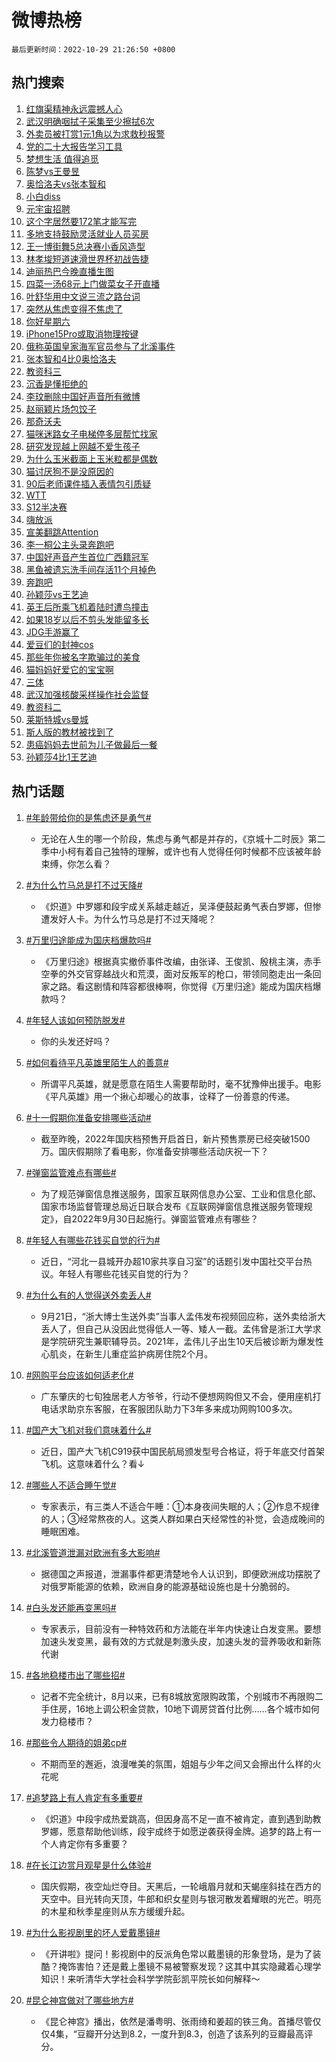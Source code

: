 # 微博热榜

`最后更新时间：2022-10-29 21:26:50 +0800`

## 热门搜索

1. [红旗渠精神永远震撼人心](https://m.weibo.cn/search?containerid=100103type%3D1%26t%3D10%26q%3D%23%E7%BA%A2%E6%97%97%E6%B8%A0%E7%B2%BE%E7%A5%9E%E6%B0%B8%E8%BF%9C%E9%9C%87%E6%92%BC%E4%BA%BA%E5%BF%83%23&stream_entry_id=51&isnewpage=1&extparam=seat%3D1%26c_type%3D51%26filter_type%3Drealtimehot%26cate%3D10103%26dgr%3D0%26pos%3D0%26display_time%3D1667050008%26pre_seqid%3D16670500082100286786&luicode=10000011&lfid=106003type%253D25%2526t%253D3%2526disable_hot%253D1%2526filter_type%253Drealtimehot)
1. [武汉明确咽拭子采集至少擦拭6次](https://m.weibo.cn/search?containerid=100103type%3D1%26t%3D10%26q%3D%23%E6%AD%A6%E6%B1%89%E6%98%8E%E7%A1%AE%E5%92%BD%E6%8B%AD%E5%AD%90%E9%87%87%E9%9B%86%E8%87%B3%E5%B0%91%E6%93%A6%E6%8B%AD6%E6%AC%A1%23&stream_entry_id=31&isnewpage=1&extparam=seat%3D1%26lcate%3D5001%26pos%3D0%26realpos%3D1%26c_type%3D31%26filter_type%3Drealtimehot%26cate%3D0%26dgr%3D0%26q%3D%2523%25E6%25AD%25A6%25E6%25B1%2589%25E6%2598%258E%25E7%25A1%25AE%25E5%2592%25BD%25E6%258B%25AD%25E5%25AD%2590%25E9%2587%2587%25E9%259B%2586%25E8%2587%25B3%25E5%25B0%2591%25E6%2593%25A6%25E6%258B%25AD6%25E6%25AC%25A1%2523%26flag%3D1%26band_rank%3D1%26display_time%3D1667050008%26pre_seqid%3D16670500082100286786&luicode=10000011&lfid=106003type%253D25%2526t%253D3%2526disable_hot%253D1%2526filter_type%253Drealtimehot)
1. [外卖员被打赏1元1角以为求救秒报警](https://m.weibo.cn/search?containerid=100103type%3D1%26t%3D10%26q%3D%23%E5%A4%96%E5%8D%96%E5%91%98%E8%A2%AB%E6%89%93%E8%B5%8F1%E5%85%831%E8%A7%92%E4%BB%A5%E4%B8%BA%E6%B1%82%E6%95%91%E7%A7%92%E6%8A%A5%E8%AD%A6%23&stream_entry_id=31&isnewpage=1&extparam=seat%3D1%26lcate%3D5001%26pos%3D1%26realpos%3D2%26c_type%3D31%26filter_type%3Drealtimehot%26cate%3D0%26dgr%3D0%26q%3D%2523%25E5%25A4%2596%25E5%258D%2596%25E5%2591%2598%25E8%25A2%25AB%25E6%2589%2593%25E8%25B5%258F1%25E5%2585%25831%25E8%25A7%2592%25E4%25BB%25A5%25E4%25B8%25BA%25E6%25B1%2582%25E6%2595%2591%25E7%25A7%2592%25E6%258A%25A5%25E8%25AD%25A6%2523%26flag%3D0%26band_rank%3D2%26display_time%3D1667050008%26pre_seqid%3D16670500082100286786&luicode=10000011&lfid=106003type%253D25%2526t%253D3%2526disable_hot%253D1%2526filter_type%253Drealtimehot)
1. [党的二十大报告学习工具](https://m.weibo.cn/search?containerid=100103type%3D1%26t%3D10%26q%3D%23%E5%85%9A%E7%9A%84%E4%BA%8C%E5%8D%81%E5%A4%A7%E6%8A%A5%E5%91%8A%E5%AD%A6%E4%B9%A0%E5%B7%A5%E5%85%B7%23&stream_entry_id=31&isnewpage=1&extparam=seat%3D1%26lcate%3D5001%26pos%3D2%26realpos%3D3%26c_type%3D31%26filter_type%3Drealtimehot%26cate%3D0%26dgr%3D0%26q%3D%2523%25E5%2585%259A%25E7%259A%2584%25E4%25BA%258C%25E5%258D%2581%25E5%25A4%25A7%25E6%258A%25A5%25E5%2591%258A%25E5%25AD%25A6%25E4%25B9%25A0%25E5%25B7%25A5%25E5%2585%25B7%2523%26flag%3D0%26band_rank%3D3%26display_time%3D1667050008%26pre_seqid%3D16670500082100286786&luicode=10000011&lfid=106003type%253D25%2526t%253D3%2526disable_hot%253D1%2526filter_type%253Drealtimehot)
1. [梦想生活 值得追觅](https://m.weibo.cn/search?containerid=100103type%3D1%26t%3D10%26q%3D%23%E6%A2%A6%E6%83%B3%E7%94%9F%E6%B4%BB+%E5%80%BC%E5%BE%97%E8%BF%BD%E8%A7%85%23&stream_entry_id=31&isnewpage=1&extparam=seat%3D1%26topic_ad%3D1%26lcate%3D5001%26pos%3D3%26c_type%3D31%26adid%3D169101%26cate%3D0%26dgr%3D0%26filter_type%3Drealtimehot%26q%3D%2523%25E6%25A2%25A6%25E6%2583%25B3%25E7%2594%259F%25E6%25B4%25BB%2520%25E5%2580%25BC%25E5%25BE%2597%25E8%25BF%25BD%25E8%25A7%2585%2523%26band_rank%3D4%26display_time%3D1667050008%26pre_seqid%3D16670500082100286786&luicode=10000011&lfid=106003type%253D25%2526t%253D3%2526disable_hot%253D1%2526filter_type%253Drealtimehot)
1. [陈梦vs王曼昱](https://m.weibo.cn/search?containerid=100103type%3D1%26t%3D10%26q%3D%23%E9%99%88%E6%A2%A6vs%E7%8E%8B%E6%9B%BC%E6%98%B1%23&stream_entry_id=31&isnewpage=1&extparam=seat%3D1%26lcate%3D5001%26pos%3D4%26realpos%3D4%26c_type%3D31%26filter_type%3Drealtimehot%26cate%3D0%26dgr%3D0%26q%3D%2523%25E9%2599%2588%25E6%25A2%25A6vs%25E7%258E%258B%25E6%259B%25BC%25E6%2598%25B1%2523%26flag%3D1%26band_rank%3D4%26display_time%3D1667050008%26pre_seqid%3D16670500082100286786&luicode=10000011&lfid=106003type%253D25%2526t%253D3%2526disable_hot%253D1%2526filter_type%253Drealtimehot)
1. [奥恰洛夫vs张本智和](https://m.weibo.cn/search?containerid=100103type%3D1%26t%3D10%26q%3D%23%E5%A5%A5%E6%81%B0%E6%B4%9B%E5%A4%ABvs%E5%BC%A0%E6%9C%AC%E6%99%BA%E5%92%8C%23&stream_entry_id=31&isnewpage=1&extparam=seat%3D1%26lcate%3D5001%26pos%3D5%26realpos%3D5%26c_type%3D31%26filter_type%3Drealtimehot%26cate%3D0%26dgr%3D0%26q%3D%2523%25E5%25A5%25A5%25E6%2581%25B0%25E6%25B4%259B%25E5%25A4%25ABvs%25E5%25BC%25A0%25E6%259C%25AC%25E6%2599%25BA%25E5%2592%258C%2523%26flag%3D1%26band_rank%3D5%26display_time%3D1667050008%26pre_seqid%3D16670500082100286786&luicode=10000011&lfid=106003type%253D25%2526t%253D3%2526disable_hot%253D1%2526filter_type%253Drealtimehot)
1. [小白diss](https://m.weibo.cn/search?containerid=100103type%3D1%26t%3D10%26q%3D%E5%B0%8F%E7%99%BDdiss&stream_entry_id=31&isnewpage=1&extparam=seat%3D1%26lcate%3D5001%26pos%3D6%26realpos%3D6%26c_type%3D31%26filter_type%3Drealtimehot%26cate%3D0%26dgr%3D0%26q%3D%25E5%25B0%258F%25E7%2599%25BDdiss%26flag%3D1%26band_rank%3D6%26display_time%3D1667050008%26pre_seqid%3D16670500082100286786&luicode=10000011&lfid=106003type%253D25%2526t%253D3%2526disable_hot%253D1%2526filter_type%253Drealtimehot)
1. [元宇宙招聘](https://m.weibo.cn/search?containerid=100103type%3D1%26t%3D10%26q%3D%23%E5%85%83%E5%AE%87%E5%AE%99%E6%8B%9B%E8%81%98%23&stream_entry_id=31&isnewpage=1&extparam=seat%3D1%26lcate%3D5001%26pos%3D7%26c_type%3D31%26adid%3D169505%26cate%3D0%26dgr%3D0%26filter_type%3Drealtimehot%26q%3D%2523%25E5%2585%2583%25E5%25AE%2587%25E5%25AE%2599%25E6%258B%259B%25E8%2581%2598%2523%26band_rank%3D7%26display_time%3D1667050008%26pre_seqid%3D16670500082100286786&luicode=10000011&lfid=106003type%253D25%2526t%253D3%2526disable_hot%253D1%2526filter_type%253Drealtimehot)
1. [这个字居然要172笔才能写完](https://m.weibo.cn/search?containerid=100103type%3D1%26t%3D10%26q%3D%23%E8%BF%99%E4%B8%AA%E5%AD%97%E5%B1%85%E7%84%B6%E8%A6%81172%E7%AC%94%E6%89%8D%E8%83%BD%E5%86%99%E5%AE%8C%23&stream_entry_id=31&isnewpage=1&extparam=seat%3D1%26lcate%3D5001%26pos%3D8%26realpos%3D7%26c_type%3D31%26filter_type%3Drealtimehot%26cate%3D0%26dgr%3D0%26q%3D%2523%25E8%25BF%2599%25E4%25B8%25AA%25E5%25AD%2597%25E5%25B1%2585%25E7%2584%25B6%25E8%25A6%2581172%25E7%25AC%2594%25E6%2589%258D%25E8%2583%25BD%25E5%2586%2599%25E5%25AE%258C%2523%26flag%3D0%26band_rank%3D7%26display_time%3D1667050008%26pre_seqid%3D16670500082100286786&luicode=10000011&lfid=106003type%253D25%2526t%253D3%2526disable_hot%253D1%2526filter_type%253Drealtimehot)
1. [多地支持鼓励灵活就业人员买房](https://m.weibo.cn/search?containerid=100103type%3D1%26t%3D10%26q%3D%23%E5%A4%9A%E5%9C%B0%E6%94%AF%E6%8C%81%E9%BC%93%E5%8A%B1%E7%81%B5%E6%B4%BB%E5%B0%B1%E4%B8%9A%E4%BA%BA%E5%91%98%E4%B9%B0%E6%88%BF%23&stream_entry_id=31&isnewpage=1&extparam=seat%3D1%26lcate%3D5001%26pos%3D9%26realpos%3D8%26c_type%3D31%26filter_type%3Drealtimehot%26cate%3D0%26dgr%3D0%26q%3D%2523%25E5%25A4%259A%25E5%259C%25B0%25E6%2594%25AF%25E6%258C%2581%25E9%25BC%2593%25E5%258A%25B1%25E7%2581%25B5%25E6%25B4%25BB%25E5%25B0%25B1%25E4%25B8%259A%25E4%25BA%25BA%25E5%2591%2598%25E4%25B9%25B0%25E6%2588%25BF%2523%26flag%3D1%26band_rank%3D8%26display_time%3D1667050008%26pre_seqid%3D16670500082100286786&luicode=10000011&lfid=106003type%253D25%2526t%253D3%2526disable_hot%253D1%2526filter_type%253Drealtimehot)
1. [王一博街舞5总决赛小香风造型](https://m.weibo.cn/search?containerid=100103type%3D1%26t%3D10%26q%3D%23%E7%8E%8B%E4%B8%80%E5%8D%9A%E8%A1%97%E8%88%9E5%E6%80%BB%E5%86%B3%E8%B5%9B%E5%B0%8F%E9%A6%99%E9%A3%8E%E9%80%A0%E5%9E%8B%23&stream_entry_id=31&isnewpage=1&extparam=seat%3D1%26lcate%3D5001%26pos%3D10%26realpos%3D9%26c_type%3D31%26filter_type%3Drealtimehot%26cate%3D0%26dgr%3D0%26q%3D%2523%25E7%258E%258B%25E4%25B8%2580%25E5%258D%259A%25E8%25A1%2597%25E8%2588%259E5%25E6%2580%25BB%25E5%2586%25B3%25E8%25B5%259B%25E5%25B0%258F%25E9%25A6%2599%25E9%25A3%258E%25E9%2580%25A0%25E5%259E%258B%2523%26flag%3D1%26band_rank%3D9%26display_time%3D1667050008%26pre_seqid%3D16670500082100286786&luicode=10000011&lfid=106003type%253D25%2526t%253D3%2526disable_hot%253D1%2526filter_type%253Drealtimehot)
1. [林孝埈短道速滑世界杯初战告捷](https://m.weibo.cn/search?containerid=100103type%3D1%26t%3D10%26q%3D%23%E6%9E%97%E5%AD%9D%E5%9F%88%E7%9F%AD%E9%81%93%E9%80%9F%E6%BB%91%E4%B8%96%E7%95%8C%E6%9D%AF%E5%88%9D%E6%88%98%E5%91%8A%E6%8D%B7%23&stream_entry_id=31&isnewpage=1&extparam=seat%3D1%26lcate%3D5001%26pos%3D11%26realpos%3D10%26c_type%3D31%26filter_type%3Drealtimehot%26cate%3D0%26dgr%3D0%26q%3D%2523%25E6%259E%2597%25E5%25AD%259D%25E5%259F%2588%25E7%259F%25AD%25E9%2581%2593%25E9%2580%259F%25E6%25BB%2591%25E4%25B8%2596%25E7%2595%258C%25E6%259D%25AF%25E5%2588%259D%25E6%2588%2598%25E5%2591%258A%25E6%258D%25B7%2523%26flag%3D1%26band_rank%3D10%26display_time%3D1667050008%26pre_seqid%3D16670500082100286786&luicode=10000011&lfid=106003type%253D25%2526t%253D3%2526disable_hot%253D1%2526filter_type%253Drealtimehot)
1. [迪丽热巴今晚直播生图](https://m.weibo.cn/search?containerid=100103type%3D1%26t%3D10%26q%3D%23%E8%BF%AA%E4%B8%BD%E7%83%AD%E5%B7%B4%E4%BB%8A%E6%99%9A%E7%9B%B4%E6%92%AD%E7%94%9F%E5%9B%BE%23&stream_entry_id=31&isnewpage=1&extparam=seat%3D1%26lcate%3D5001%26pos%3D12%26realpos%3D11%26c_type%3D31%26filter_type%3Drealtimehot%26cate%3D0%26dgr%3D0%26q%3D%2523%25E8%25BF%25AA%25E4%25B8%25BD%25E7%2583%25AD%25E5%25B7%25B4%25E4%25BB%258A%25E6%2599%259A%25E7%259B%25B4%25E6%2592%25AD%25E7%2594%259F%25E5%259B%25BE%2523%26flag%3D1%26band_rank%3D11%26display_time%3D1667050008%26pre_seqid%3D16670500082100286786&luicode=10000011&lfid=106003type%253D25%2526t%253D3%2526disable_hot%253D1%2526filter_type%253Drealtimehot)
1. [四菜一汤68元上门做菜女子开直播](https://m.weibo.cn/search?containerid=100103type%3D1%26t%3D10%26q%3D%23%E5%9B%9B%E8%8F%9C%E4%B8%80%E6%B1%A468%E5%85%83%E4%B8%8A%E9%97%A8%E5%81%9A%E8%8F%9C%E5%A5%B3%E5%AD%90%E5%BC%80%E7%9B%B4%E6%92%AD%23&stream_entry_id=31&isnewpage=1&extparam=seat%3D1%26lcate%3D5001%26pos%3D13%26realpos%3D12%26c_type%3D31%26filter_type%3Drealtimehot%26cate%3D0%26dgr%3D0%26q%3D%2523%25E5%259B%259B%25E8%258F%259C%25E4%25B8%2580%25E6%25B1%25A468%25E5%2585%2583%25E4%25B8%258A%25E9%2597%25A8%25E5%2581%259A%25E8%258F%259C%25E5%25A5%25B3%25E5%25AD%2590%25E5%25BC%2580%25E7%259B%25B4%25E6%2592%25AD%2523%26flag%3D0%26band_rank%3D12%26display_time%3D1667050008%26pre_seqid%3D16670500082100286786&luicode=10000011&lfid=106003type%253D25%2526t%253D3%2526disable_hot%253D1%2526filter_type%253Drealtimehot)
1. [叶舒华用中文说三流之路台词](https://m.weibo.cn/search?containerid=100103type%3D1%26t%3D10%26q%3D%23%E5%8F%B6%E8%88%92%E5%8D%8E%E7%94%A8%E4%B8%AD%E6%96%87%E8%AF%B4%E4%B8%89%E6%B5%81%E4%B9%8B%E8%B7%AF%E5%8F%B0%E8%AF%8D%23&stream_entry_id=31&isnewpage=1&extparam=seat%3D1%26lcate%3D5001%26pos%3D14%26realpos%3D13%26c_type%3D31%26filter_type%3Drealtimehot%26cate%3D0%26dgr%3D0%26q%3D%2523%25E5%258F%25B6%25E8%2588%2592%25E5%258D%258E%25E7%2594%25A8%25E4%25B8%25AD%25E6%2596%2587%25E8%25AF%25B4%25E4%25B8%2589%25E6%25B5%2581%25E4%25B9%258B%25E8%25B7%25AF%25E5%258F%25B0%25E8%25AF%258D%2523%26flag%3D1%26band_rank%3D13%26display_time%3D1667050008%26pre_seqid%3D16670500082100286786&luicode=10000011&lfid=106003type%253D25%2526t%253D3%2526disable_hot%253D1%2526filter_type%253Drealtimehot)
1. [突然从焦虑变得不焦虑了](https://m.weibo.cn/search?containerid=100103type%3D1%26t%3D10%26q%3D%23%E7%AA%81%E7%84%B6%E4%BB%8E%E7%84%A6%E8%99%91%E5%8F%98%E5%BE%97%E4%B8%8D%E7%84%A6%E8%99%91%E4%BA%86%23&stream_entry_id=31&isnewpage=1&extparam=seat%3D1%26lcate%3D5001%26pos%3D15%26realpos%3D14%26c_type%3D31%26filter_type%3Drealtimehot%26cate%3D0%26dgr%3D0%26q%3D%2523%25E7%25AA%2581%25E7%2584%25B6%25E4%25BB%258E%25E7%2584%25A6%25E8%2599%2591%25E5%258F%2598%25E5%25BE%2597%25E4%25B8%258D%25E7%2584%25A6%25E8%2599%2591%25E4%25BA%2586%2523%26flag%3D1%26band_rank%3D14%26display_time%3D1667050008%26pre_seqid%3D16670500082100286786&luicode=10000011&lfid=106003type%253D25%2526t%253D3%2526disable_hot%253D1%2526filter_type%253Drealtimehot)
1. [你好星期六](https://m.weibo.cn/search?containerid=100103type%3D1%26t%3D10%26q%3D%23%E4%BD%A0%E5%A5%BD%E6%98%9F%E6%9C%9F%E5%85%AD%23&stream_entry_id=31&isnewpage=1&extparam=seat%3D1%26lcate%3D5001%26pos%3D16%26realpos%3D15%26c_type%3D31%26filter_type%3Drealtimehot%26cate%3D0%26dgr%3D0%26q%3D%2523%25E4%25BD%25A0%25E5%25A5%25BD%25E6%2598%259F%25E6%259C%259F%25E5%2585%25AD%2523%26flag%3D1%26band_rank%3D15%26display_time%3D1667050008%26pre_seqid%3D16670500082100286786&luicode=10000011&lfid=106003type%253D25%2526t%253D3%2526disable_hot%253D1%2526filter_type%253Drealtimehot)
1. [iPhone15Pro或取消物理按键](https://m.weibo.cn/search?containerid=100103type%3D1%26t%3D10%26q%3D%23iPhone15Pro%E6%88%96%E5%8F%96%E6%B6%88%E7%89%A9%E7%90%86%E6%8C%89%E9%94%AE%23&stream_entry_id=31&isnewpage=1&extparam=seat%3D1%26lcate%3D5001%26pos%3D17%26realpos%3D16%26c_type%3D31%26filter_type%3Drealtimehot%26cate%3D0%26dgr%3D0%26q%3D%2523iPhone15Pro%25E6%2588%2596%25E5%258F%2596%25E6%25B6%2588%25E7%2589%25A9%25E7%2590%2586%25E6%258C%2589%25E9%2594%25AE%2523%26flag%3D0%26band_rank%3D16%26display_time%3D1667050008%26pre_seqid%3D16670500082100286786&luicode=10000011&lfid=106003type%253D25%2526t%253D3%2526disable_hot%253D1%2526filter_type%253Drealtimehot)
1. [俄称英国皇家海军官员参与了北溪事件](https://m.weibo.cn/search?containerid=100103type%3D1%26t%3D10%26q%3D%23%E4%BF%84%E7%A7%B0%E8%8B%B1%E5%9B%BD%E7%9A%87%E5%AE%B6%E6%B5%B7%E5%86%9B%E5%AE%98%E5%91%98%E5%8F%82%E4%B8%8E%E4%BA%86%E5%8C%97%E6%BA%AA%E4%BA%8B%E4%BB%B6%23&stream_entry_id=31&isnewpage=1&extparam=seat%3D1%26lcate%3D5001%26pos%3D18%26realpos%3D17%26c_type%3D31%26filter_type%3Drealtimehot%26cate%3D0%26dgr%3D0%26q%3D%2523%25E4%25BF%2584%25E7%25A7%25B0%25E8%258B%25B1%25E5%259B%25BD%25E7%259A%2587%25E5%25AE%25B6%25E6%25B5%25B7%25E5%2586%259B%25E5%25AE%2598%25E5%2591%2598%25E5%258F%2582%25E4%25B8%258E%25E4%25BA%2586%25E5%258C%2597%25E6%25BA%25AA%25E4%25BA%258B%25E4%25BB%25B6%2523%26flag%3D0%26band_rank%3D17%26display_time%3D1667050008%26pre_seqid%3D16670500082100286786&luicode=10000011&lfid=106003type%253D25%2526t%253D3%2526disable_hot%253D1%2526filter_type%253Drealtimehot)
1. [张本智和4比0奥恰洛夫](https://m.weibo.cn/search?containerid=100103type%3D1%26t%3D10%26q%3D%23%E5%BC%A0%E6%9C%AC%E6%99%BA%E5%92%8C4%E6%AF%940%E5%A5%A5%E6%81%B0%E6%B4%9B%E5%A4%AB%23&stream_entry_id=31&isnewpage=1&extparam=seat%3D1%26lcate%3D5001%26pos%3D19%26realpos%3D18%26c_type%3D31%26filter_type%3Drealtimehot%26cate%3D0%26dgr%3D0%26q%3D%2523%25E5%25BC%25A0%25E6%259C%25AC%25E6%2599%25BA%25E5%2592%258C4%25E6%25AF%25940%25E5%25A5%25A5%25E6%2581%25B0%25E6%25B4%259B%25E5%25A4%25AB%2523%26flag%3D1%26band_rank%3D18%26display_time%3D1667050008%26pre_seqid%3D16670500082100286786&luicode=10000011&lfid=106003type%253D25%2526t%253D3%2526disable_hot%253D1%2526filter_type%253Drealtimehot)
1. [教资科三](https://m.weibo.cn/search?containerid=100103type%3D1%26t%3D10%26q%3D%E6%95%99%E8%B5%84%E7%A7%91%E4%B8%89&stream_entry_id=31&isnewpage=1&extparam=seat%3D1%26lcate%3D5001%26pos%3D20%26realpos%3D19%26c_type%3D31%26filter_type%3Drealtimehot%26cate%3D0%26dgr%3D0%26q%3D%25E6%2595%2599%25E8%25B5%2584%25E7%25A7%2591%25E4%25B8%2589%26flag%3D0%26band_rank%3D19%26display_time%3D1667050008%26pre_seqid%3D16670500082100286786&luicode=10000011&lfid=106003type%253D25%2526t%253D3%2526disable_hot%253D1%2526filter_type%253Drealtimehot)
1. [沉香是懂拒绝的](https://m.weibo.cn/search?containerid=100103type%3D1%26t%3D10%26q%3D%23%E6%B2%89%E9%A6%99%E6%98%AF%E6%87%82%E6%8B%92%E7%BB%9D%E7%9A%84%23&stream_entry_id=31&isnewpage=1&extparam=seat%3D1%26lcate%3D5001%26pos%3D21%26realpos%3D20%26c_type%3D31%26filter_type%3Drealtimehot%26cate%3D0%26dgr%3D0%26q%3D%2523%25E6%25B2%2589%25E9%25A6%2599%25E6%2598%25AF%25E6%2587%2582%25E6%258B%2592%25E7%25BB%259D%25E7%259A%2584%2523%26flag%3D0%26band_rank%3D20%26display_time%3D1667050008%26pre_seqid%3D16670500082100286786&luicode=10000011&lfid=106003type%253D25%2526t%253D3%2526disable_hot%253D1%2526filter_type%253Drealtimehot)
1. [李玟删除中国好声音所有微博](https://m.weibo.cn/search?containerid=100103type%3D1%26t%3D10%26q%3D%23%E6%9D%8E%E7%8E%9F%E5%88%A0%E9%99%A4%E4%B8%AD%E5%9B%BD%E5%A5%BD%E5%A3%B0%E9%9F%B3%E6%89%80%E6%9C%89%E5%BE%AE%E5%8D%9A%23&stream_entry_id=31&isnewpage=1&extparam=seat%3D1%26lcate%3D5001%26pos%3D22%26realpos%3D21%26c_type%3D31%26filter_type%3Drealtimehot%26cate%3D0%26dgr%3D0%26q%3D%2523%25E6%259D%258E%25E7%258E%259F%25E5%2588%25A0%25E9%2599%25A4%25E4%25B8%25AD%25E5%259B%25BD%25E5%25A5%25BD%25E5%25A3%25B0%25E9%259F%25B3%25E6%2589%2580%25E6%259C%2589%25E5%25BE%25AE%25E5%258D%259A%2523%26flag%3D2%26band_rank%3D21%26display_time%3D1667050008%26pre_seqid%3D16670500082100286786&luicode=10000011&lfid=106003type%253D25%2526t%253D3%2526disable_hot%253D1%2526filter_type%253Drealtimehot)
1. [赵丽颖片场包饺子](https://m.weibo.cn/search?containerid=100103type%3D1%26t%3D10%26q%3D%23%E8%B5%B5%E4%B8%BD%E9%A2%96%E7%89%87%E5%9C%BA%E5%8C%85%E9%A5%BA%E5%AD%90%23&stream_entry_id=31&isnewpage=1&extparam=seat%3D1%26lcate%3D5001%26pos%3D23%26realpos%3D22%26c_type%3D31%26filter_type%3Drealtimehot%26cate%3D0%26dgr%3D0%26q%3D%2523%25E8%25B5%25B5%25E4%25B8%25BD%25E9%25A2%2596%25E7%2589%2587%25E5%259C%25BA%25E5%258C%2585%25E9%25A5%25BA%25E5%25AD%2590%2523%26flag%3D0%26band_rank%3D22%26display_time%3D1667050008%26pre_seqid%3D16670500082100286786&luicode=10000011&lfid=106003type%253D25%2526t%253D3%2526disable_hot%253D1%2526filter_type%253Drealtimehot)
1. [那奇沃夫](https://m.weibo.cn/search?containerid=100103type%3D1%26t%3D10%26q%3D%E9%82%A3%E5%A5%87%E6%B2%83%E5%A4%AB&stream_entry_id=31&isnewpage=1&extparam=seat%3D1%26lcate%3D5001%26pos%3D24%26realpos%3D23%26c_type%3D31%26filter_type%3Drealtimehot%26cate%3D0%26dgr%3D0%26q%3D%25E9%2582%25A3%25E5%25A5%2587%25E6%25B2%2583%25E5%25A4%25AB%26flag%3D1%26band_rank%3D23%26display_time%3D1667050008%26pre_seqid%3D16670500082100286786&luicode=10000011&lfid=106003type%253D25%2526t%253D3%2526disable_hot%253D1%2526filter_type%253Drealtimehot)
1. [猫咪迷路女子电梯停多层帮忙找家](https://m.weibo.cn/search?containerid=100103type%3D1%26t%3D10%26q%3D%23%E7%8C%AB%E5%92%AA%E8%BF%B7%E8%B7%AF%E5%A5%B3%E5%AD%90%E7%94%B5%E6%A2%AF%E5%81%9C%E5%A4%9A%E5%B1%82%E5%B8%AE%E5%BF%99%E6%89%BE%E5%AE%B6%23&stream_entry_id=31&isnewpage=1&extparam=seat%3D1%26lcate%3D5001%26pos%3D25%26realpos%3D24%26c_type%3D31%26filter_type%3Drealtimehot%26cate%3D0%26dgr%3D0%26q%3D%2523%25E7%258C%25AB%25E5%2592%25AA%25E8%25BF%25B7%25E8%25B7%25AF%25E5%25A5%25B3%25E5%25AD%2590%25E7%2594%25B5%25E6%25A2%25AF%25E5%2581%259C%25E5%25A4%259A%25E5%25B1%2582%25E5%25B8%25AE%25E5%25BF%2599%25E6%2589%25BE%25E5%25AE%25B6%2523%26flag%3D1%26band_rank%3D24%26display_time%3D1667050008%26pre_seqid%3D16670500082100286786&luicode=10000011&lfid=106003type%253D25%2526t%253D3%2526disable_hot%253D1%2526filter_type%253Drealtimehot)
1. [研究发现越上网越不爱生孩子](https://m.weibo.cn/search?containerid=100103type%3D1%26t%3D10%26q%3D%23%E7%A0%94%E7%A9%B6%E5%8F%91%E7%8E%B0%E8%B6%8A%E4%B8%8A%E7%BD%91%E8%B6%8A%E4%B8%8D%E7%88%B1%E7%94%9F%E5%AD%A9%E5%AD%90%23&stream_entry_id=31&isnewpage=1&extparam=seat%3D1%26lcate%3D5001%26pos%3D26%26realpos%3D25%26c_type%3D31%26filter_type%3Drealtimehot%26cate%3D0%26dgr%3D0%26q%3D%2523%25E7%25A0%2594%25E7%25A9%25B6%25E5%258F%2591%25E7%258E%25B0%25E8%25B6%258A%25E4%25B8%258A%25E7%25BD%2591%25E8%25B6%258A%25E4%25B8%258D%25E7%2588%25B1%25E7%2594%259F%25E5%25AD%25A9%25E5%25AD%2590%2523%26flag%3D0%26band_rank%3D25%26display_time%3D1667050008%26pre_seqid%3D16670500082100286786&luicode=10000011&lfid=106003type%253D25%2526t%253D3%2526disable_hot%253D1%2526filter_type%253Drealtimehot)
1. [为什么玉米截面上玉米粒都是偶数](https://m.weibo.cn/search?containerid=100103type%3D1%26t%3D10%26q%3D%23%E4%B8%BA%E4%BB%80%E4%B9%88%E7%8E%89%E7%B1%B3%E6%88%AA%E9%9D%A2%E4%B8%8A%E7%8E%89%E7%B1%B3%E7%B2%92%E9%83%BD%E6%98%AF%E5%81%B6%E6%95%B0%23&stream_entry_id=31&isnewpage=1&extparam=seat%3D1%26lcate%3D5001%26pos%3D27%26realpos%3D26%26c_type%3D31%26filter_type%3Drealtimehot%26cate%3D0%26dgr%3D0%26q%3D%2523%25E4%25B8%25BA%25E4%25BB%2580%25E4%25B9%2588%25E7%258E%2589%25E7%25B1%25B3%25E6%2588%25AA%25E9%259D%25A2%25E4%25B8%258A%25E7%258E%2589%25E7%25B1%25B3%25E7%25B2%2592%25E9%2583%25BD%25E6%2598%25AF%25E5%2581%25B6%25E6%2595%25B0%2523%26flag%3D0%26band_rank%3D26%26display_time%3D1667050008%26pre_seqid%3D16670500082100286786&luicode=10000011&lfid=106003type%253D25%2526t%253D3%2526disable_hot%253D1%2526filter_type%253Drealtimehot)
1. [猫讨厌狗不是没原因的](https://m.weibo.cn/search?containerid=100103type%3D1%26t%3D10%26q%3D%23%E7%8C%AB%E8%AE%A8%E5%8E%8C%E7%8B%97%E4%B8%8D%E6%98%AF%E6%B2%A1%E5%8E%9F%E5%9B%A0%E7%9A%84%23&stream_entry_id=31&isnewpage=1&extparam=seat%3D1%26lcate%3D5001%26pos%3D28%26realpos%3D27%26c_type%3D31%26filter_type%3Drealtimehot%26cate%3D0%26dgr%3D0%26q%3D%2523%25E7%258C%25AB%25E8%25AE%25A8%25E5%258E%258C%25E7%258B%2597%25E4%25B8%258D%25E6%2598%25AF%25E6%25B2%25A1%25E5%258E%259F%25E5%259B%25A0%25E7%259A%2584%2523%26flag%3D1%26band_rank%3D27%26display_time%3D1667050008%26pre_seqid%3D16670500082100286786&luicode=10000011&lfid=106003type%253D25%2526t%253D3%2526disable_hot%253D1%2526filter_type%253Drealtimehot)
1. [90后老师课件插入表情包引质疑](https://m.weibo.cn/search?containerid=100103type%3D1%26t%3D10%26q%3D%2390%E5%90%8E%E8%80%81%E5%B8%88%E8%AF%BE%E4%BB%B6%E6%8F%92%E5%85%A5%E8%A1%A8%E6%83%85%E5%8C%85%E5%BC%95%E8%B4%A8%E7%96%91%23&stream_entry_id=31&isnewpage=1&extparam=seat%3D1%26lcate%3D5001%26pos%3D29%26realpos%3D28%26c_type%3D31%26filter_type%3Drealtimehot%26cate%3D0%26dgr%3D0%26q%3D%252390%25E5%2590%258E%25E8%2580%2581%25E5%25B8%2588%25E8%25AF%25BE%25E4%25BB%25B6%25E6%258F%2592%25E5%2585%25A5%25E8%25A1%25A8%25E6%2583%2585%25E5%258C%2585%25E5%25BC%2595%25E8%25B4%25A8%25E7%2596%2591%2523%26flag%3D0%26band_rank%3D28%26display_time%3D1667050008%26pre_seqid%3D16670500082100286786&luicode=10000011&lfid=106003type%253D25%2526t%253D3%2526disable_hot%253D1%2526filter_type%253Drealtimehot)
1. [WTT](https://m.weibo.cn/search?containerid=100103type%3D1%26t%3D10%26q%3DWTT&stream_entry_id=31&isnewpage=1&extparam=seat%3D1%26lcate%3D5001%26pos%3D30%26realpos%3D29%26c_type%3D31%26filter_type%3Drealtimehot%26cate%3D0%26dgr%3D0%26q%3DWTT%26flag%3D0%26band_rank%3D29%26display_time%3D1667050008%26pre_seqid%3D16670500082100286786&luicode=10000011&lfid=106003type%253D25%2526t%253D3%2526disable_hot%253D1%2526filter_type%253Drealtimehot)
1. [S12半决赛](https://m.weibo.cn/search?containerid=100103type%3D1%26t%3D10%26q%3D%23S12%E5%8D%8A%E5%86%B3%E8%B5%9B%23&stream_entry_id=31&isnewpage=1&extparam=seat%3D1%26lcate%3D5001%26pos%3D31%26realpos%3D30%26c_type%3D31%26filter_type%3Drealtimehot%26cate%3D0%26dgr%3D0%26q%3D%2523S12%25E5%258D%258A%25E5%2586%25B3%25E8%25B5%259B%2523%26flag%3D0%26band_rank%3D30%26display_time%3D1667050008%26pre_seqid%3D16670500082100286786&luicode=10000011&lfid=106003type%253D25%2526t%253D3%2526disable_hot%253D1%2526filter_type%253Drealtimehot)
1. [嗨放派](https://m.weibo.cn/search?containerid=100103type%3D1%26t%3D10%26q%3D%E5%97%A8%E6%94%BE%E6%B4%BE&stream_entry_id=31&isnewpage=1&extparam=seat%3D1%26lcate%3D5001%26pos%3D32%26realpos%3D31%26c_type%3D31%26filter_type%3Drealtimehot%26cate%3D0%26dgr%3D0%26q%3D%25E5%2597%25A8%25E6%2594%25BE%25E6%25B4%25BE%26flag%3D1%26band_rank%3D31%26display_time%3D1667050008%26pre_seqid%3D16670500082100286786&luicode=10000011&lfid=106003type%253D25%2526t%253D3%2526disable_hot%253D1%2526filter_type%253Drealtimehot)
1. [宣美翻跳Attention](https://m.weibo.cn/search?containerid=100103type%3D1%26t%3D10%26q%3D%23%E5%AE%A3%E7%BE%8E%E7%BF%BB%E8%B7%B3Attention%23&stream_entry_id=31&isnewpage=1&extparam=seat%3D1%26lcate%3D5001%26pos%3D33%26realpos%3D32%26c_type%3D31%26filter_type%3Drealtimehot%26cate%3D0%26dgr%3D0%26q%3D%2523%25E5%25AE%25A3%25E7%25BE%258E%25E7%25BF%25BB%25E8%25B7%25B3Attention%2523%26flag%3D1%26band_rank%3D32%26display_time%3D1667050008%26pre_seqid%3D16670500082100286786&luicode=10000011&lfid=106003type%253D25%2526t%253D3%2526disable_hot%253D1%2526filter_type%253Drealtimehot)
1. [李一桐公主头录奔跑吧](https://m.weibo.cn/search?containerid=100103type%3D1%26t%3D10%26q%3D%23%E6%9D%8E%E4%B8%80%E6%A1%90%E5%85%AC%E4%B8%BB%E5%A4%B4%E5%BD%95%E5%A5%94%E8%B7%91%E5%90%A7%23&stream_entry_id=31&isnewpage=1&extparam=seat%3D1%26lcate%3D5001%26pos%3D34%26realpos%3D33%26c_type%3D31%26filter_type%3Drealtimehot%26cate%3D0%26dgr%3D0%26q%3D%2523%25E6%259D%258E%25E4%25B8%2580%25E6%25A1%2590%25E5%2585%25AC%25E4%25B8%25BB%25E5%25A4%25B4%25E5%25BD%2595%25E5%25A5%2594%25E8%25B7%2591%25E5%2590%25A7%2523%26flag%3D0%26band_rank%3D33%26display_time%3D1667050008%26pre_seqid%3D16670500082100286786&luicode=10000011&lfid=106003type%253D25%2526t%253D3%2526disable_hot%253D1%2526filter_type%253Drealtimehot)
1. [中国好声音产生首位广西籍冠军](https://m.weibo.cn/search?containerid=100103type%3D1%26t%3D10%26q%3D%23%E4%B8%AD%E5%9B%BD%E5%A5%BD%E5%A3%B0%E9%9F%B3%E4%BA%A7%E7%94%9F%E9%A6%96%E4%BD%8D%E5%B9%BF%E8%A5%BF%E7%B1%8D%E5%86%A0%E5%86%9B%23&stream_entry_id=31&isnewpage=1&extparam=seat%3D1%26lcate%3D5001%26pos%3D35%26realpos%3D34%26c_type%3D31%26filter_type%3Drealtimehot%26cate%3D0%26dgr%3D0%26q%3D%2523%25E4%25B8%25AD%25E5%259B%25BD%25E5%25A5%25BD%25E5%25A3%25B0%25E9%259F%25B3%25E4%25BA%25A7%25E7%2594%259F%25E9%25A6%2596%25E4%25BD%258D%25E5%25B9%25BF%25E8%25A5%25BF%25E7%25B1%258D%25E5%2586%25A0%25E5%2586%259B%2523%26flag%3D0%26band_rank%3D34%26display_time%3D1667050008%26pre_seqid%3D16670500082100286786&luicode=10000011&lfid=106003type%253D25%2526t%253D3%2526disable_hot%253D1%2526filter_type%253Drealtimehot)
1. [黑鱼被遗忘洗手间存活11个月掉色](https://m.weibo.cn/search?containerid=100103type%3D1%26t%3D10%26q%3D%23%E9%BB%91%E9%B1%BC%E8%A2%AB%E9%81%97%E5%BF%98%E6%B4%97%E6%89%8B%E9%97%B4%E5%AD%98%E6%B4%BB11%E4%B8%AA%E6%9C%88%E6%8E%89%E8%89%B2%23&stream_entry_id=31&isnewpage=1&extparam=seat%3D1%26lcate%3D5001%26pos%3D36%26realpos%3D35%26c_type%3D31%26filter_type%3Drealtimehot%26cate%3D0%26dgr%3D0%26q%3D%2523%25E9%25BB%2591%25E9%25B1%25BC%25E8%25A2%25AB%25E9%2581%2597%25E5%25BF%2598%25E6%25B4%2597%25E6%2589%258B%25E9%2597%25B4%25E5%25AD%2598%25E6%25B4%25BB11%25E4%25B8%25AA%25E6%259C%2588%25E6%258E%2589%25E8%2589%25B2%2523%26flag%3D1%26band_rank%3D35%26display_time%3D1667050008%26pre_seqid%3D16670500082100286786&luicode=10000011&lfid=106003type%253D25%2526t%253D3%2526disable_hot%253D1%2526filter_type%253Drealtimehot)
1. [奔跑吧](https://m.weibo.cn/search?containerid=100103type%3D1%26t%3D10%26q%3D%E5%A5%94%E8%B7%91%E5%90%A7&stream_entry_id=31&isnewpage=1&extparam=seat%3D1%26lcate%3D5001%26pos%3D37%26realpos%3D36%26c_type%3D31%26filter_type%3Drealtimehot%26cate%3D0%26dgr%3D0%26q%3D%25E5%25A5%2594%25E8%25B7%2591%25E5%2590%25A7%26flag%3D0%26band_rank%3D36%26display_time%3D1667050008%26pre_seqid%3D16670500082100286786&luicode=10000011&lfid=106003type%253D25%2526t%253D3%2526disable_hot%253D1%2526filter_type%253Drealtimehot)
1. [孙颖莎vs王艺迪](https://m.weibo.cn/search?containerid=100103type%3D1%26t%3D10%26q%3D%23%E5%AD%99%E9%A2%96%E8%8E%8Evs%E7%8E%8B%E8%89%BA%E8%BF%AA%23&stream_entry_id=31&isnewpage=1&extparam=seat%3D1%26lcate%3D5001%26pos%3D38%26realpos%3D37%26c_type%3D31%26filter_type%3Drealtimehot%26cate%3D0%26dgr%3D0%26q%3D%2523%25E5%25AD%2599%25E9%25A2%2596%25E8%258E%258Evs%25E7%258E%258B%25E8%2589%25BA%25E8%25BF%25AA%2523%26flag%3D0%26band_rank%3D37%26display_time%3D1667050008%26pre_seqid%3D16670500082100286786&luicode=10000011&lfid=106003type%253D25%2526t%253D3%2526disable_hot%253D1%2526filter_type%253Drealtimehot)
1. [英王后所乘飞机着陆时遭鸟撞击](https://m.weibo.cn/search?containerid=100103type%3D1%26t%3D10%26q%3D%23%E8%8B%B1%E7%8E%8B%E5%90%8E%E6%89%80%E4%B9%98%E9%A3%9E%E6%9C%BA%E7%9D%80%E9%99%86%E6%97%B6%E9%81%AD%E9%B8%9F%E6%92%9E%E5%87%BB%23&stream_entry_id=31&isnewpage=1&extparam=seat%3D1%26lcate%3D5001%26pos%3D39%26realpos%3D38%26c_type%3D31%26filter_type%3Drealtimehot%26cate%3D0%26dgr%3D0%26q%3D%2523%25E8%258B%25B1%25E7%258E%258B%25E5%2590%258E%25E6%2589%2580%25E4%25B9%2598%25E9%25A3%259E%25E6%259C%25BA%25E7%259D%2580%25E9%2599%2586%25E6%2597%25B6%25E9%2581%25AD%25E9%25B8%259F%25E6%2592%259E%25E5%2587%25BB%2523%26flag%3D0%26band_rank%3D38%26display_time%3D1667050008%26pre_seqid%3D16670500082100286786&luicode=10000011&lfid=106003type%253D25%2526t%253D3%2526disable_hot%253D1%2526filter_type%253Drealtimehot)
1. [如果18岁以后不剪头发能留多长](https://m.weibo.cn/search?containerid=100103type%3D1%26t%3D10%26q%3D%23%E5%A6%82%E6%9E%9C18%E5%B2%81%E4%BB%A5%E5%90%8E%E4%B8%8D%E5%89%AA%E5%A4%B4%E5%8F%91%E8%83%BD%E7%95%99%E5%A4%9A%E9%95%BF%23&stream_entry_id=31&isnewpage=1&extparam=seat%3D1%26lcate%3D5001%26pos%3D40%26realpos%3D39%26c_type%3D31%26filter_type%3Drealtimehot%26cate%3D0%26dgr%3D0%26q%3D%2523%25E5%25A6%2582%25E6%259E%259C18%25E5%25B2%2581%25E4%25BB%25A5%25E5%2590%258E%25E4%25B8%258D%25E5%2589%25AA%25E5%25A4%25B4%25E5%258F%2591%25E8%2583%25BD%25E7%2595%2599%25E5%25A4%259A%25E9%2595%25BF%2523%26flag%3D0%26band_rank%3D39%26display_time%3D1667050008%26pre_seqid%3D16670500082100286786&luicode=10000011&lfid=106003type%253D25%2526t%253D3%2526disable_hot%253D1%2526filter_type%253Drealtimehot)
1. [JDG手游赢了](https://m.weibo.cn/search?containerid=100103type%3D1%26t%3D10%26q%3DJDG%E6%89%8B%E6%B8%B8%E8%B5%A2%E4%BA%86&stream_entry_id=31&isnewpage=1&extparam=seat%3D1%26lcate%3D5001%26pos%3D41%26realpos%3D40%26c_type%3D31%26filter_type%3Drealtimehot%26cate%3D0%26dgr%3D0%26q%3DJDG%25E6%2589%258B%25E6%25B8%25B8%25E8%25B5%25A2%25E4%25BA%2586%26flag%3D0%26band_rank%3D40%26display_time%3D1667050008%26pre_seqid%3D16670500082100286786&luicode=10000011&lfid=106003type%253D25%2526t%253D3%2526disable_hot%253D1%2526filter_type%253Drealtimehot)
1. [爱豆们的封神cos](https://m.weibo.cn/search?containerid=100103type%3D1%26t%3D10%26q%3D%23%E7%88%B1%E8%B1%86%E4%BB%AC%E7%9A%84%E5%B0%81%E7%A5%9Ecos%23&stream_entry_id=31&isnewpage=1&extparam=seat%3D1%26lcate%3D5001%26pos%3D42%26realpos%3D41%26c_type%3D31%26filter_type%3Drealtimehot%26cate%3D0%26dgr%3D0%26q%3D%2523%25E7%2588%25B1%25E8%25B1%2586%25E4%25BB%25AC%25E7%259A%2584%25E5%25B0%2581%25E7%25A5%259Ecos%2523%26flag%3D0%26band_rank%3D41%26display_time%3D1667050008%26pre_seqid%3D16670500082100286786&luicode=10000011&lfid=106003type%253D25%2526t%253D3%2526disable_hot%253D1%2526filter_type%253Drealtimehot)
1. [那些年你被名字欺骗过的美食](https://m.weibo.cn/search?containerid=100103type%3D1%26t%3D10%26q%3D%23%E9%82%A3%E4%BA%9B%E5%B9%B4%E4%BD%A0%E8%A2%AB%E5%90%8D%E5%AD%97%E6%AC%BA%E9%AA%97%E8%BF%87%E7%9A%84%E7%BE%8E%E9%A3%9F%23&stream_entry_id=31&isnewpage=1&extparam=seat%3D1%26lcate%3D5001%26pos%3D43%26realpos%3D42%26c_type%3D31%26filter_type%3Drealtimehot%26cate%3D0%26dgr%3D0%26q%3D%2523%25E9%2582%25A3%25E4%25BA%259B%25E5%25B9%25B4%25E4%25BD%25A0%25E8%25A2%25AB%25E5%2590%258D%25E5%25AD%2597%25E6%25AC%25BA%25E9%25AA%2597%25E8%25BF%2587%25E7%259A%2584%25E7%25BE%258E%25E9%25A3%259F%2523%26flag%3D1%26band_rank%3D42%26display_time%3D1667050008%26pre_seqid%3D16670500082100286786&luicode=10000011&lfid=106003type%253D25%2526t%253D3%2526disable_hot%253D1%2526filter_type%253Drealtimehot)
1. [猫妈妈好爱它的宝宝啊](https://m.weibo.cn/search?containerid=100103type%3D1%26t%3D10%26q%3D%23%E7%8C%AB%E5%A6%88%E5%A6%88%E5%A5%BD%E7%88%B1%E5%AE%83%E7%9A%84%E5%AE%9D%E5%AE%9D%E5%95%8A%23&stream_entry_id=31&isnewpage=1&extparam=seat%3D1%26lcate%3D5001%26pos%3D44%26realpos%3D43%26c_type%3D31%26filter_type%3Drealtimehot%26cate%3D0%26dgr%3D0%26q%3D%2523%25E7%258C%25AB%25E5%25A6%2588%25E5%25A6%2588%25E5%25A5%25BD%25E7%2588%25B1%25E5%25AE%2583%25E7%259A%2584%25E5%25AE%259D%25E5%25AE%259D%25E5%2595%258A%2523%26flag%3D1%26band_rank%3D43%26display_time%3D1667050008%26pre_seqid%3D16670500082100286786&luicode=10000011&lfid=106003type%253D25%2526t%253D3%2526disable_hot%253D1%2526filter_type%253Drealtimehot)
1. [三体](https://m.weibo.cn/search?containerid=100103type%3D1%26t%3D10%26q%3D%E4%B8%89%E4%BD%93&stream_entry_id=31&isnewpage=1&extparam=seat%3D1%26lcate%3D5001%26pos%3D45%26realpos%3D44%26c_type%3D31%26filter_type%3Drealtimehot%26cate%3D0%26dgr%3D0%26q%3D%25E4%25B8%2589%25E4%25BD%2593%26flag%3D0%26band_rank%3D44%26display_time%3D1667050008%26pre_seqid%3D16670500082100286786&luicode=10000011&lfid=106003type%253D25%2526t%253D3%2526disable_hot%253D1%2526filter_type%253Drealtimehot)
1. [武汉加强核酸采样操作社会监督](https://m.weibo.cn/search?containerid=100103type%3D1%26t%3D10%26q%3D%23%E6%AD%A6%E6%B1%89%E5%8A%A0%E5%BC%BA%E6%A0%B8%E9%85%B8%E9%87%87%E6%A0%B7%E6%93%8D%E4%BD%9C%E7%A4%BE%E4%BC%9A%E7%9B%91%E7%9D%A3%23&stream_entry_id=31&isnewpage=1&extparam=seat%3D1%26lcate%3D5001%26pos%3D46%26realpos%3D45%26c_type%3D31%26filter_type%3Drealtimehot%26cate%3D0%26dgr%3D0%26q%3D%2523%25E6%25AD%25A6%25E6%25B1%2589%25E5%258A%25A0%25E5%25BC%25BA%25E6%25A0%25B8%25E9%2585%25B8%25E9%2587%2587%25E6%25A0%25B7%25E6%2593%258D%25E4%25BD%259C%25E7%25A4%25BE%25E4%25BC%259A%25E7%259B%2591%25E7%259D%25A3%2523%26flag%3D1%26band_rank%3D45%26display_time%3D1667050008%26pre_seqid%3D16670500082100286786&luicode=10000011&lfid=106003type%253D25%2526t%253D3%2526disable_hot%253D1%2526filter_type%253Drealtimehot)
1. [教资科二](https://m.weibo.cn/search?containerid=100103type%3D1%26t%3D10%26q%3D%23%E6%95%99%E8%B5%84%E7%A7%91%E4%BA%8C%23&stream_entry_id=31&isnewpage=1&extparam=seat%3D1%26lcate%3D5001%26pos%3D47%26realpos%3D46%26c_type%3D31%26filter_type%3Drealtimehot%26cate%3D0%26dgr%3D0%26q%3D%2523%25E6%2595%2599%25E8%25B5%2584%25E7%25A7%2591%25E4%25BA%258C%2523%26flag%3D0%26band_rank%3D46%26display_time%3D1667050008%26pre_seqid%3D16670500082100286786&luicode=10000011&lfid=106003type%253D25%2526t%253D3%2526disable_hot%253D1%2526filter_type%253Drealtimehot)
1. [莱斯特城vs曼城](https://m.weibo.cn/search?containerid=100103type%3D1%26t%3D10%26q%3D%23%E8%8E%B1%E6%96%AF%E7%89%B9%E5%9F%8Evs%E6%9B%BC%E5%9F%8E%23&stream_entry_id=31&isnewpage=1&extparam=seat%3D1%26lcate%3D5001%26pos%3D48%26realpos%3D47%26c_type%3D31%26filter_type%3Drealtimehot%26cate%3D0%26dgr%3D0%26q%3D%2523%25E8%258E%25B1%25E6%2596%25AF%25E7%2589%25B9%25E5%259F%258Evs%25E6%259B%25BC%25E5%259F%258E%2523%26flag%3D1%26band_rank%3D47%26display_time%3D1667050008%26pre_seqid%3D16670500082100286786&luicode=10000011&lfid=106003type%253D25%2526t%253D3%2526disable_hot%253D1%2526filter_type%253Drealtimehot)
1. [斯人版的教材被找到了](https://m.weibo.cn/search?containerid=100103type%3D1%26t%3D10%26q%3D%23%E6%96%AF%E4%BA%BA%E7%89%88%E7%9A%84%E6%95%99%E6%9D%90%E8%A2%AB%E6%89%BE%E5%88%B0%E4%BA%86%23&stream_entry_id=31&isnewpage=1&extparam=seat%3D1%26lcate%3D5001%26pos%3D49%26realpos%3D48%26c_type%3D31%26filter_type%3Drealtimehot%26cate%3D0%26dgr%3D0%26q%3D%2523%25E6%2596%25AF%25E4%25BA%25BA%25E7%2589%2588%25E7%259A%2584%25E6%2595%2599%25E6%259D%2590%25E8%25A2%25AB%25E6%2589%25BE%25E5%2588%25B0%25E4%25BA%2586%2523%26flag%3D0%26band_rank%3D48%26display_time%3D1667050008%26pre_seqid%3D16670500082100286786&luicode=10000011&lfid=106003type%253D25%2526t%253D3%2526disable_hot%253D1%2526filter_type%253Drealtimehot)
1. [患癌妈妈去世前为儿子做最后一餐](https://m.weibo.cn/search?containerid=100103type%3D1%26t%3D10%26q%3D%23%E6%82%A3%E7%99%8C%E5%A6%88%E5%A6%88%E5%8E%BB%E4%B8%96%E5%89%8D%E4%B8%BA%E5%84%BF%E5%AD%90%E5%81%9A%E6%9C%80%E5%90%8E%E4%B8%80%E9%A4%90%23&stream_entry_id=31&isnewpage=1&extparam=seat%3D1%26lcate%3D5001%26pos%3D50%26realpos%3D49%26c_type%3D31%26filter_type%3Drealtimehot%26cate%3D0%26dgr%3D0%26q%3D%2523%25E6%2582%25A3%25E7%2599%258C%25E5%25A6%2588%25E5%25A6%2588%25E5%258E%25BB%25E4%25B8%2596%25E5%2589%258D%25E4%25B8%25BA%25E5%2584%25BF%25E5%25AD%2590%25E5%2581%259A%25E6%259C%2580%25E5%2590%258E%25E4%25B8%2580%25E9%25A4%2590%2523%26flag%3D0%26band_rank%3D49%26display_time%3D1667050008%26pre_seqid%3D16670500082100286786&luicode=10000011&lfid=106003type%253D25%2526t%253D3%2526disable_hot%253D1%2526filter_type%253Drealtimehot)
1. [孙颖莎4比1王艺迪](https://m.weibo.cn/search?containerid=100103type%3D1%26t%3D10%26q%3D%23%E5%AD%99%E9%A2%96%E8%8E%8E4%E6%AF%941%E7%8E%8B%E8%89%BA%E8%BF%AA%23&stream_entry_id=31&isnewpage=1&extparam=seat%3D1%26lcate%3D5001%26pos%3D51%26realpos%3D50%26c_type%3D31%26filter_type%3Drealtimehot%26cate%3D0%26dgr%3D0%26q%3D%2523%25E5%25AD%2599%25E9%25A2%2596%25E8%258E%258E4%25E6%25AF%25941%25E7%258E%258B%25E8%2589%25BA%25E8%25BF%25AA%2523%26flag%3D1%26band_rank%3D50%26display_time%3D1667050008%26pre_seqid%3D16670500082100286786&luicode=10000011&lfid=106003type%253D25%2526t%253D3%2526disable_hot%253D1%2526filter_type%253Drealtimehot)

## 热门话题

1. [#年龄带给你的是焦虑还是勇气#](https://m.weibo.cn/search?containerid=231522type%3D1%26t%3D10%26q%3D%23%E5%B9%B4%E9%BE%84%E5%B8%A6%E7%BB%99%E4%BD%A0%E7%9A%84%E6%98%AF%E7%84%A6%E8%99%91%E8%BF%98%E6%98%AF%E5%8B%87%E6%B0%94%23&stream_entry_id=128&isnewpage=1&extparam=seat%3D1%26c_type%3D128%26lcate%3D5004%26cate%3D5004%26pos%3D1-0-0%26dgr%3D0%26unitid%3D1664619638229%26display_time%3D1667050009%26pre_seqid%3D166704969003201471353&luicode=10000011&lfid=231648_-_4)
    - 无论在人生的哪一个阶段，焦虑与勇气都是并存的，《京城十二时辰》第二季中小柯有着自己独特的理解，或许也有人觉得任何时候都不应该被年龄束缚，你怎么看？

1. [#为什么竹马总是打不过天降#](https://m.weibo.cn/search?containerid=231522type%3D1%26t%3D10%26q%3D%23%E4%B8%BA%E4%BB%80%E4%B9%88%E7%AB%B9%E9%A9%AC%E6%80%BB%E6%98%AF%E6%89%93%E4%B8%8D%E8%BF%87%E5%A4%A9%E9%99%8D%23&stream_entry_id=128&isnewpage=1&extparam=seat%3D1%26c_type%3D128%26lcate%3D5004%26cate%3D5004%26pos%3D1-0-1%26dgr%3D0%26unitid%3D1664771724501%26display_time%3D1667050009%26pre_seqid%3D166704969003201471353&luicode=10000011&lfid=231648_-_4)
    - 《炽道》中罗娜和段宇成关系越走越近，吴泽便鼓起勇气表白罗娜，但惨遭发好人卡。为什么竹马总是打不过天降呢？

1. [#万里归途能成为国庆档爆款吗#](https://m.weibo.cn/search?containerid=231522type%3D1%26t%3D10%26q%3D%23%E4%B8%87%E9%87%8C%E5%BD%92%E9%80%94%E8%83%BD%E6%88%90%E4%B8%BA%E5%9B%BD%E5%BA%86%E6%A1%A3%E7%88%86%E6%AC%BE%E5%90%97%23&stream_entry_id=128&isnewpage=1&extparam=seat%3D1%26c_type%3D128%26lcate%3D5004%26cate%3D5004%26pos%3D1-0-2%26dgr%3D0%26unitid%3D44847%26display_time%3D1667050009%26pre_seqid%3D166704969003201471353&luicode=10000011&lfid=231648_-_4)
    - 《万里归途》根据真实撤侨事件改编，由张译、王俊凯、殷桃主演，赤手空拳的外交官穿越战火和荒漠，面对反叛军的枪口，带领同胞走出一条回家之路。看这剧情和阵容都很棒啊，你觉得《万里归途》能成为国庆档爆款吗？

1. [#年轻人该如何预防脱发#](https://m.weibo.cn/search?containerid=231522type%3D1%26t%3D10%26q%3D%23%E5%B9%B4%E8%BD%BB%E4%BA%BA%E8%AF%A5%E5%A6%82%E4%BD%95%E9%A2%84%E9%98%B2%E8%84%B1%E5%8F%91%23&stream_entry_id=128&isnewpage=1&extparam=seat%3D1%26c_type%3D128%26lcate%3D5004%26cate%3D5004%26pos%3D1-0-3%26dgr%3D0%26unitid%3D44834%26display_time%3D1667050009%26pre_seqid%3D166704969003201471353&luicode=10000011&lfid=231648_-_4)
    - 你的头发还好吗？

1. [#如何看待平凡英雄里陌生人的善意#](https://m.weibo.cn/search?containerid=231522type%3D1%26t%3D10%26q%3D%23%E5%A6%82%E4%BD%95%E7%9C%8B%E5%BE%85%E5%B9%B3%E5%87%A1%E8%8B%B1%E9%9B%84%E9%87%8C%E9%99%8C%E7%94%9F%E4%BA%BA%E7%9A%84%E5%96%84%E6%84%8F%23&stream_entry_id=128&isnewpage=1&extparam=seat%3D1%26c_type%3D128%26lcate%3D5004%26cate%3D5004%26pos%3D1-0-4%26dgr%3D0%26unitid%3D1664717126325%26display_time%3D1667050009%26pre_seqid%3D166704969003201471353&luicode=10000011&lfid=231648_-_4)
    - 所谓平凡英雄，就是愿意在陌生人需要帮助时，毫不犹豫伸出援手。电影《平凡英雄》用一个揪心却暖心的故事，诠释了一份善意的传递。

1. [#十一假期你准备安排哪些活动#](https://m.weibo.cn/search?containerid=231522type%3D1%26t%3D10%26q%3D%23%E5%8D%81%E4%B8%80%E5%81%87%E6%9C%9F%E4%BD%A0%E5%87%86%E5%A4%87%E5%AE%89%E6%8E%92%E5%93%AA%E4%BA%9B%E6%B4%BB%E5%8A%A8%23&stream_entry_id=128&isnewpage=1&extparam=seat%3D1%26c_type%3D128%26lcate%3D5004%26cate%3D5004%26pos%3D1-0-5%26dgr%3D0%26unitid%3D44829%26display_time%3D1667050009%26pre_seqid%3D166704969003201471353&luicode=10000011&lfid=231648_-_4)
    - 截至昨晚，2022年国庆档预售开启首日，新片预售票房已经突破1500万。国庆假期除了看电影，你准备安排哪些活动庆祝一下？

1. [#弹窗监管难点有哪些#](https://m.weibo.cn/search?containerid=231522type%3D1%26t%3D10%26q%3D%23%E5%BC%B9%E7%AA%97%E7%9B%91%E7%AE%A1%E9%9A%BE%E7%82%B9%E6%9C%89%E5%93%AA%E4%BA%9B%23&stream_entry_id=128&isnewpage=1&extparam=seat%3D1%26c_type%3D128%26lcate%3D5004%26cate%3D5004%26pos%3D1-0-6%26dgr%3D0%26unitid%3D44839%26display_time%3D1667050009%26pre_seqid%3D166704969003201471353&luicode=10000011&lfid=231648_-_4)
    - 为了规范弹窗信息推送服务，国家互联网信息办公室、工业和信息化部、国家市场监督管理总局近日联合发布《互联网弹窗信息推送服务管理规定》，自2022年9月30日起施行。弹窗监管难点有哪些？

1. [#年轻人有哪些花钱买自觉的行为#](https://m.weibo.cn/search?containerid=231522type%3D1%26t%3D10%26q%3D%23%E5%B9%B4%E8%BD%BB%E4%BA%BA%E6%9C%89%E5%93%AA%E4%BA%9B%E8%8A%B1%E9%92%B1%E4%B9%B0%E8%87%AA%E8%A7%89%E7%9A%84%E8%A1%8C%E4%B8%BA%23&stream_entry_id=128&isnewpage=1&extparam=seat%3D1%26c_type%3D128%26lcate%3D5004%26cate%3D5004%26pos%3D1-0-7%26dgr%3D0%26unitid%3D44838%26display_time%3D1667050009%26pre_seqid%3D166704969003201471353&luicode=10000011&lfid=231648_-_4)
    - 近日，“河北一县城开办超10家共享自习室”的话题引发中国社交平台热议。年轻人有哪些花钱买自觉的行为？

1. [#为什么有的人觉得送外卖丢人#](https://m.weibo.cn/search?containerid=231522type%3D1%26t%3D10%26q%3D%23%E4%B8%BA%E4%BB%80%E4%B9%88%E6%9C%89%E7%9A%84%E4%BA%BA%E8%A7%89%E5%BE%97%E9%80%81%E5%A4%96%E5%8D%96%E4%B8%A2%E4%BA%BA%23&stream_entry_id=128&isnewpage=1&extparam=seat%3D1%26c_type%3D128%26lcate%3D5004%26cate%3D5004%26pos%3D1-0-8%26dgr%3D0%26unitid%3D44828%26display_time%3D1667050009%26pre_seqid%3D166704969003201471353&luicode=10000011&lfid=231648_-_4)
    - 9月21日，“浙大博士生送外卖”当事人孟伟发布视频回应称，送外卖给浙大丢人了，但自己从没因此觉得低人一等、矮人一截。孟伟曾是浙江大学求是学院研究生兼职辅导员。2021年，孟伟儿子出生10天后被诊断为爆发性心肌炎，在新生儿重症监护病房住院2个月。

1. [#网购平台应该如何适老化#](https://m.weibo.cn/search?containerid=231522type%3D1%26t%3D10%26q%3D%23%E7%BD%91%E8%B4%AD%E5%B9%B3%E5%8F%B0%E5%BA%94%E8%AF%A5%E5%A6%82%E4%BD%95%E9%80%82%E8%80%81%E5%8C%96%23&stream_entry_id=128&isnewpage=1&extparam=seat%3D1%26c_type%3D128%26lcate%3D5004%26cate%3D5004%26pos%3D1-0-9%26dgr%3D0%26unitid%3D44831%26display_time%3D1667050009%26pre_seqid%3D166704969003201471353&luicode=10000011&lfid=231648_-_4)
    - 广东肇庆的七旬独居老人方爷爷，行动不便想网购但又不会，便用座机打电话求助京东客服，在客服团队助力下3年多来成功网购100多次。

1. [#国产大飞机对我们意味着什么#](https://m.weibo.cn/search?containerid=231522type%3D1%26t%3D10%26q%3D%23%E5%9B%BD%E4%BA%A7%E5%A4%A7%E9%A3%9E%E6%9C%BA%E5%AF%B9%E6%88%91%E4%BB%AC%E6%84%8F%E5%91%B3%E7%9D%80%E4%BB%80%E4%B9%88%23&stream_entry_id=128&isnewpage=1&extparam=seat%3D1%26c_type%3D128%26lcate%3D5004%26cate%3D5004%26pos%3D1-0-10%26dgr%3D0%26unitid%3D1664783133342%26display_time%3D1667050009%26pre_seqid%3D166704969003201471353&luicode=10000011&lfid=231648_-_4)
    - 近日，国产大飞机C919获中国民航局颁发型号合格证，将于年底交付首架飞机。这意味着什么？看↓

1. [#哪些人不适合睡午觉#](https://m.weibo.cn/search?containerid=231522type%3D1%26t%3D10%26q%3D%23%E5%93%AA%E4%BA%9B%E4%BA%BA%E4%B8%8D%E9%80%82%E5%90%88%E7%9D%A1%E5%8D%88%E8%A7%89%23&stream_entry_id=128&isnewpage=1&extparam=seat%3D1%26c_type%3D128%26lcate%3D5004%26cate%3D5004%26pos%3D1-0-11%26dgr%3D0%26unitid%3D44843%26display_time%3D1667050009%26pre_seqid%3D166704969003201471353&luicode=10000011&lfid=231648_-_4)
    - 专家表示，有三类人不适合午睡：①本身夜间失眠的人；②作息不规律的人；③经常熬夜的人。这类人群如果白天经常性的补觉，会造成晚间的睡眠困难。

1. [#北溪管道泄漏对欧洲有多大影响#](https://m.weibo.cn/search?containerid=231522type%3D1%26t%3D10%26q%3D%23%E5%8C%97%E6%BA%AA%E7%AE%A1%E9%81%93%E6%B3%84%E6%BC%8F%E5%AF%B9%E6%AC%A7%E6%B4%B2%E6%9C%89%E5%A4%9A%E5%A4%A7%E5%BD%B1%E5%93%8D%23&stream_entry_id=128&isnewpage=1&extparam=seat%3D1%26c_type%3D128%26lcate%3D5004%26cate%3D5004%26pos%3D1-0-12%26dgr%3D0%26unitid%3D44832%26display_time%3D1667050009%26pre_seqid%3D166704969003201471353&luicode=10000011&lfid=231648_-_4)
    - 据德国之声报道，泄漏事件都更清楚地令人认识到，即便欧洲成功摆脱了对俄罗斯能源的依赖，欧洲自身的能源基础设施也是十分脆弱的。

1. [#白头发还能再变黑吗#](https://m.weibo.cn/search?containerid=231522type%3D1%26t%3D10%26q%3D%23%E7%99%BD%E5%A4%B4%E5%8F%91%E8%BF%98%E8%83%BD%E5%86%8D%E5%8F%98%E9%BB%91%E5%90%97%23&stream_entry_id=128&isnewpage=1&extparam=seat%3D1%26c_type%3D128%26lcate%3D5004%26cate%3D5004%26pos%3D1-0-13%26dgr%3D0%26unitid%3D44830%26display_time%3D1667050009%26pre_seqid%3D166704969003201471353&luicode=10000011&lfid=231648_-_4)
    - 专家表示，目前没有一种特效药和方法能在半年内快速让白发变黑。要想加速头发变黑，最有效的方式就是刺激头皮，加速头发的营养吸收和新陈代谢

1. [#各地稳楼市出了哪些招#](https://m.weibo.cn/search?containerid=231522type%3D1%26t%3D10%26q%3D%23%E5%90%84%E5%9C%B0%E7%A8%B3%E6%A5%BC%E5%B8%82%E5%87%BA%E4%BA%86%E5%93%AA%E4%BA%9B%E6%8B%9B%23&stream_entry_id=128&isnewpage=1&extparam=seat%3D1%26c_type%3D128%26lcate%3D5004%26cate%3D5004%26pos%3D1-0-14%26dgr%3D0%26unitid%3D44840%26display_time%3D1667050009%26pre_seqid%3D166704969003201471353&luicode=10000011&lfid=231648_-_4)
    - 记者不完全统计，8月以来，已有8城放宽限购政策，个别城市不再限购二手住房，16地上调公积金贷款，10地下调房贷首付比例……各个城市如何发力稳楼市？

1. [#那些令人期待的姐弟cp#](https://m.weibo.cn/search?containerid=231522type%3D1%26t%3D10%26q%3D%23%E9%82%A3%E4%BA%9B%E4%BB%A4%E4%BA%BA%E6%9C%9F%E5%BE%85%E7%9A%84%E5%A7%90%E5%BC%9Fcp%23&stream_entry_id=128&isnewpage=1&extparam=seat%3D1%26c_type%3D128%26lcate%3D5004%26cate%3D5004%26pos%3D1-0-15%26dgr%3D0%26unitid%3D44846%26display_time%3D1667050009%26pre_seqid%3D166704969003201471353&luicode=10000011&lfid=231648_-_4)
    - 不期而至的邂逅，浪漫唯美的氛围，姐姐与少年之间又会擦出什么样的火花呢

1. [#追梦路上有人肯定有多重要#](https://m.weibo.cn/search?containerid=231522type%3D1%26t%3D10%26q%3D%23%E8%BF%BD%E6%A2%A6%E8%B7%AF%E4%B8%8A%E6%9C%89%E4%BA%BA%E8%82%AF%E5%AE%9A%E6%9C%89%E5%A4%9A%E9%87%8D%E8%A6%81%23&stream_entry_id=128&isnewpage=1&extparam=seat%3D1%26c_type%3D128%26lcate%3D5004%26cate%3D5004%26pos%3D1-0-16%26dgr%3D0%26unitid%3D1664625637915%26display_time%3D1667050009%26pre_seqid%3D166704969003201471353&luicode=10000011&lfid=231648_-_4)
    - 《炽道》中段宇成热爱跳高，但因身高不足一直不被肯定，直到遇到助教罗娜，愿意帮助他训练，段宇成终于如愿逆袭获得金牌。追梦的路上有一个人肯定你有多重要？

1. [#在长江边赏月观星是什么体验#](https://m.weibo.cn/search?containerid=231522type%3D1%26t%3D10%26q%3D%23%E5%9C%A8%E9%95%BF%E6%B1%9F%E8%BE%B9%E8%B5%8F%E6%9C%88%E8%A7%82%E6%98%9F%E6%98%AF%E4%BB%80%E4%B9%88%E4%BD%93%E9%AA%8C%23&stream_entry_id=128&isnewpage=1&extparam=seat%3D1%26c_type%3D128%26lcate%3D5004%26cate%3D5004%26pos%3D1-0-17%26dgr%3D0%26unitid%3D1664715621418%26display_time%3D1667050009%26pre_seqid%3D166704969003201471353&luicode=10000011&lfid=231648_-_4)
    - 国庆假期，夜空灿烂夺目。天黑后，一轮峨眉月就和天蝎座斜挂在西方的天空中。目光转向天顶，牛郎和织女星则与银河散发着耀眼的光芒。明亮的木星和秋季星座则从东方缓缓升起。

1. [#为什么影视剧里的坏人爱戴墨镜#](https://m.weibo.cn/search?containerid=231522type%3D1%26t%3D10%26q%3D%23%E4%B8%BA%E4%BB%80%E4%B9%88%E5%BD%B1%E8%A7%86%E5%89%A7%E9%87%8C%E7%9A%84%E5%9D%8F%E4%BA%BA%E7%88%B1%E6%88%B4%E5%A2%A8%E9%95%9C%23&stream_entry_id=128&isnewpage=1&extparam=seat%3D1%26c_type%3D128%26lcate%3D5004%26cate%3D5004%26pos%3D1-0-18%26dgr%3D0%26unitid%3D44848%26display_time%3D1667050009%26pre_seqid%3D166704969003201471353&luicode=10000011&lfid=231648_-_4)
    - 《开讲啦》提问！影视剧中的反派角色常以戴墨镜的形象登场，是为了装酷？掩饰害怕？还是戴上墨镜不易被警察发现？这其中其实隐藏着心理学知识！来听清华大学社会科学学院彭凯平院长如何解释～

1. [#昆仑神宫做对了哪些地方#](https://m.weibo.cn/search?containerid=231522type%3D1%26t%3D10%26q%3D%23%E6%98%86%E4%BB%91%E7%A5%9E%E5%AE%AB%E5%81%9A%E5%AF%B9%E4%BA%86%E5%93%AA%E4%BA%9B%E5%9C%B0%E6%96%B9%23&stream_entry_id=128&isnewpage=1&extparam=seat%3D1%26c_type%3D128%26lcate%3D5004%26cate%3D5004%26pos%3D1-0-19%26dgr%3D0%26unitid%3D44841%26display_time%3D1667050009%26pre_seqid%3D166704969003201471353&luicode=10000011&lfid=231648_-_4)
    - 《昆仑神宫》播出，依然是潘粤明、张雨绮和姜超的铁三角。首播尽管仅仅4集，“豆瓣开分达到8.2，一度升到8.3，创造了该系列的豆瓣最高评分。

